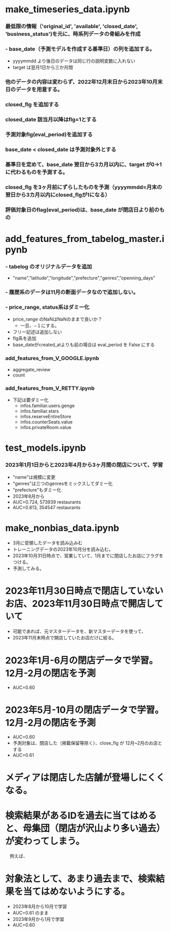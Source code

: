# make_timeseries_data.ipynb
### 最低限の情報（'original_id', 'available', 'closed_date', 'business_status')を元に、時系列データの骨組みを作成

###  - base_date（予測モデルを作成する基準日）の列を追加する。
* yyyymmdd より後日のデータは同じ行の説明変数に入れない
* target は翌月1日から三か月間

### 他のデータの内容は変わらず、2022年12月末日から2023年10月末日のデータを用意する。

###  closed_flg を追加する
###  closed_date 該当月以降はflg=1とする

### 予測対象flg(eval_period)を追加する
### base_date < closed_date は予測対象外とする

###  基準日を定めて、base_date 翌日から3カ月以内に、target が0->1に代わるものを予測する。

### closed_flg を3ヶ月前にずらしたものを予測（yyyymmdd=月末の翌日から3カ月以内にclosed_flgが1になる）
###  評価対象日のflag(eval_period)は、base_date が閉店日より前のもの

# add_features_from_tabelog_master.ipynb

### - tabelog のオリジナルデータを追加
* "name","latitude","longitude","prefecture","genres","openning_days"

### - 履歴系のデータは11月の断面データなので追加しない。
### - price_range, status系はダミー化
* price_range のNaNはNaNのままで良いか？
    * 一旦、−１にする。
* フリー記述は追加しない
* flg系を追加 
* base_dateがcreated_atよりも前の場合は eval_period を False にする

### add_features_from_V_GOOGLE.ipynb
* aggregate_review
* count

### add_features_from_V_RETTY.ipynb
* 下記は要ダミー化
    * infos.familiar.users.genge
    * infos.familiar.stars
    * infos.reserveEntireStore
    * infos.counterSeats.value
    * infos.privateRoom.value

# test_models.ipynb
### 2023年1月1日からと2023年4月から3ヶ月間の閉店について、学習
* "name"は規模に変更
* "genres"は三つのgenresをミックスしてダミー化
* "prefecture"もダミー化
* 2023年8月から
* AUC=0.724,  573939 restaurants
* AUC=0.813,  354547 restaurants
 
# make_nonbias_data.ipynb
* 3月に受領したデータを読み込みむ
* トレーニングデータの2023年10月分を読み込む。
* 2023年10月31日時点で、営業していて、1月までに閉店したお店にフラグをつける。
* 予測してみる。

# 2023年11月30日時点で閉店していないお店、2023年11月30日時点で開店していて

* 可能であれば、元マスターデータを、新マスターデータを使って、
* 2023年11月末時点で開店していたお店だけに絞る。

# 2023年1月-6月の閉店データで学習。12月-2月の閉店を予測
* AUC=0.60
# 2023年5月-10月の閉店データで学習。12月-2月の閉店を予測
* AUC=0.60
* 予測対象は、閉店した（掲載保留等除く）、close_flg が 12月~2月のお店とする
* AUC=0.61


# メディアは閉店した店舗が登場しにくくなる。
# 検索結果があるIDを過去に当てはめると、母集団（閉店が沢山より多い過去）が変わってしまう。
　例えば、

# 対象法として、あまり過去まで、検索結果を当てはめないようにする。
* 2023年8月から10月で学習
* AUC=0.61 のまま
* 2023年9月から1月で学習
* AUC=0.60